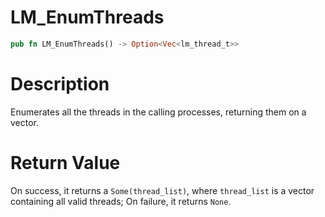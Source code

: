 # LM_EnumThreads

```rust
pub fn LM_EnumThreads() -> Option<Vec<lm_thread_t>>
```

# Description

Enumerates all the threads in the calling processes, returning them on a vector.

#  Return Value

On success, it returns a `Some(thread_list)`, where `thread_list` is a vector containing all valid threads; On failure, it returns `None`.

